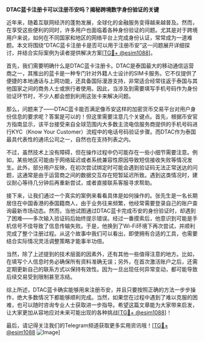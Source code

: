 **DTAC蓝卡注册卡可以注册币安吗？揭秘跨境数字身份验证的关键**

近年来，随着互联网经济的蓬勃发展，全球化的金融服务变得越来越普及。然而，在享受这些便利的同时，许多用户也面临着各种身份验证的问题。尤其是对于跨境用户来说，如何在不同国家和地区的网络平台上完成身份认证，常常成为一道难题。本文将围绕“DTAC蓝卡注册卡是否可以用于注册币安”这一问题展开详细探讨，并结合实际案例为读者提供解决方案[[TG💪+ @esim1088](https://t.me/s/esim1088)]。

首先，我们需要明确什么是DTAC蓝卡注册卡。DTAC是泰国最大的移动通信运营商之一，其推出的蓝卡是一种专门针对外籍人士设计的SIM卡服务。它不仅提供了便捷的本地通话与上网功能，还具备国际漫游支持，非常适合经常往返于泰国与其他国家之间的商务人士或旅行者使用。因此，当涉及到需要填写手机号码作为身份验证环节时，不少人都会想到利用这张卡来解决问题。

那么，问题来了——DTAC蓝卡能否满足像币安这样的加密货币交易平台对用户身份信息的要求呢？答案是可以的！但这里需要注意几个关键点。首先，根据币安官方指南显示，该平台接受来自全球范围内大多数主流电信服务商提供的手机号码进行KYC（Know Your Customer）流程中的电话号码验证步骤。而DTAC作为泰国最具代表性的通讯公司之一，自然也在支持列表之内。

不过，虽然技术上没有障碍，但在操作过程中仍可能存在一些小细节需要注意。例如，某些地区可能由于网络延迟或者系统兼容性原因导致短信接收失败等情况发生。此外，部分用户反映，在初次尝试绑定时可能会遇到验证码无法正常送达的问题，这通常是由于运营商之间的数据交互存在短暂延迟所致。遇到这类情况时，建议耐心等待几分钟后再重新尝试，或者直接联系客服寻求帮助。

接下来，让我们通过一个真实的案例来看看具体是如何操作的。张先生是一名长期居住在中国香港的泰国籍商人，由于业务往来频繁，他经常需要登录自己的账户查询最新市场动态。然而，当他试图通过DTAC蓝卡完成币安的身份验证时，却遇到了困难——多次输入验证码后始终提示错误。经过一番摸索后，他意识到可能是手机信号不佳导致了信息传输失败。于是，他换到了Wi-Fi环境下再次尝试，并顺利完成了整个注册过程。从这个故事中我们可以看出，即使拥有合适的工具，也需要结合实际情况灵活调整策略才能事半功倍。

当然，除了上述提到的技术层面的因素外，还有其他一些值得注意的地方。比如，在填写个人信息时务必确保所有资料准确无误；另外，在首次激活账户之后，还需定期更新自己的联系方式以保持有效性。因为一旦出现任何异常变动，都可能导致后续交易受到限制甚至冻结。

综上所述，DTAC蓝卡确实能够用来注册币安，并且只要按照正确的方法一步步操作，绝大多数情况下都能够顺利完成。当然，如果您在过程中遇到了难以克服的困难，也可以随时咨询专业人士获取进一步指导。希望这篇文章能为大家带来启发，让大家更加从容地应对未来可能出现的各种挑战[[TG💪+ @esim1088](https://t.me/s/esim1088)]！

最后，请记得关注我们的Telegram频道获取更多实用资讯哦！[[TG💪+ @esim1088](https://t.me/s/esim1088) ![Image](https://i.postimg.cc/4NQfJmqS/Snipaste-2025-05-13-00-14-12.png)]